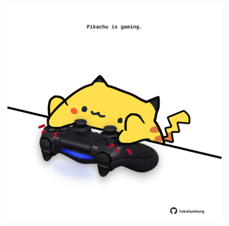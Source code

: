 <!-- built at 09/10/2025, 13:08:50 UTC -->
<p align="center">
  <img width="500" height="500" src="./ReadmeImage.svg">
</p>
